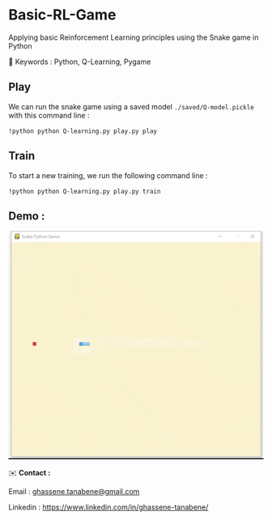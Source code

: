 # Basic-RL-Game
Applying basic Reinforcement Learning principles using the Snake game in Python

📍 Keywords : Python, Q-Learning, Pygame


## Play
We can run the snake game using a saved model ```./saved/Q-model.pickle``` with this command line :

```shell
!python python Q-learning.py play.py play
```

## Train 

To start a new training, we run the following command line : 

```shell
!python python Q-learning.py play.py train
```

## Demo :  
<img src="./Images/demo.gif">


✉️ **Contact :**

Email : ghassene.tanabene@gmail.com

Linkedin : https://www.linkedin.com/in/ghassene-tanabene/
